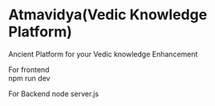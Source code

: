  # Atmavidya(Vedic Knowledge Platform)
Ancient  Platform  for your Vedic knowledge Enhancement 

For frontend   
npm run dev 

For Backend 
node server.js

